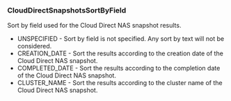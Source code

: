 ### CloudDirectSnapshotsSortByField
Sort by field used for the Cloud Direct NAS snapshot results.

- UNSPECIFIED - Sort by field is not specified. Any sort by text will
 not be considered.
- CREATION_DATE - Sort the results according to the creation date of the Cloud Direct NAS snapshot.
- COMPLETED_DATE - Sort the results according to the completion date of the Cloud Direct NAS snapshot.
- CLUSTER_NAME - Sort the results according to the cluster name of the Cloud Direct NAS snapshot.
